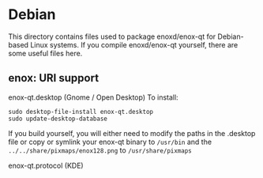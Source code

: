 
Debian
====================
This directory contains files used to package enoxd/enox-qt
for Debian-based Linux systems. If you compile enoxd/enox-qt yourself, there are some useful files here.

## enox: URI support ##


enox-qt.desktop  (Gnome / Open Desktop)
To install:

	sudo desktop-file-install enox-qt.desktop
	sudo update-desktop-database

If you build yourself, you will either need to modify the paths in
the .desktop file or copy or symlink your enox-qt binary to `/usr/bin`
and the `../../share/pixmaps/enox128.png` to `/usr/share/pixmaps`

enox-qt.protocol (KDE)

